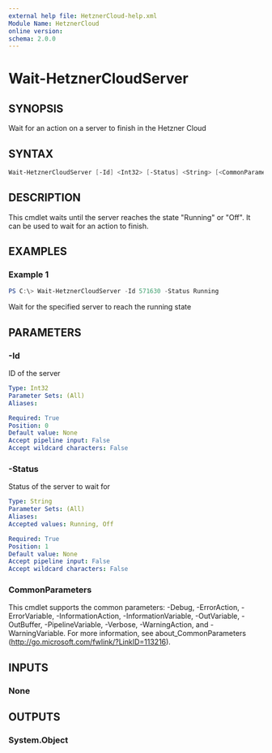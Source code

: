 ```yaml
---
external help file: HetznerCloud-help.xml
Module Name: HetznerCloud
online version:
schema: 2.0.0
---
```


# Wait-HetznerCloudServer

## SYNOPSIS

Wait for an action on a server to finish in the Hetzner Cloud

## SYNTAX

```powershell
Wait-HetznerCloudServer [-Id] <Int32> [-Status] <String> [<CommonParameters>]
```

## DESCRIPTION

This cmdlet waits until the server reaches the state "Running" or "Off". It can be used to wait for an action to finish.

## EXAMPLES

### Example 1

```powershell
PS C:\> Wait-HetznerCloudServer -Id 571630 -Status Running
```

Wait for the specified server to reach the running state

## PARAMETERS

### -Id

ID of the server

```yaml
Type: Int32
Parameter Sets: (All)
Aliases:

Required: True
Position: 0
Default value: None
Accept pipeline input: False
Accept wildcard characters: False
```

### -Status

Status of the server to wait for

```yaml
Type: String
Parameter Sets: (All)
Aliases:
Accepted values: Running, Off

Required: True
Position: 1
Default value: None
Accept pipeline input: False
Accept wildcard characters: False
```

### CommonParameters

This cmdlet supports the common parameters: -Debug, -ErrorAction, -ErrorVariable, -InformationAction, -InformationVariable, -OutVariable, -OutBuffer, -PipelineVariable, -Verbose, -WarningAction, and -WarningVariable.
For more information, see about_CommonParameters (http://go.microsoft.com/fwlink/?LinkID=113216).

## INPUTS

### None

## OUTPUTS

### System.Object
